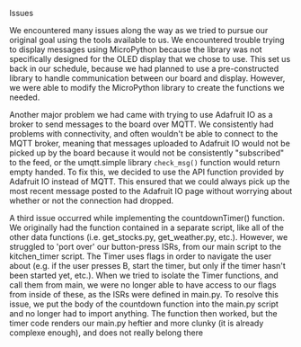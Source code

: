 Issues

We encountered many issues along the way as we tried to pursue our original goal using the tools available to us.  We encountered trouble trying to display messages using MicroPython because the library was not specifically designed for the OLED display that we chose to use.  This set us back in our schedule, because we had planned to use a pre-constructed library to handle communication between our board and display.  However, we were able to modify the MicroPython library to create the functions we needed.

Another major problem we had came with trying to use Adafruit IO as a broker to send messages to the board over MQTT.  We consistently had problems with connectivity, and often wouldn't be able to connect to the MQTT broker, meaning that messages uploaded to Adafruit IO would not be picked up by the board because it would not be consistently "subscribed" to the feed, or the umqtt.simple library `check_msg()` function would return empty handed.  To fix this, we decided to use the API function provided by Adafruit IO instead of MQTT.  This ensured that we could always pick up the most recent message posted to the Adafruit IO page without worrying about whether or not the connection had dropped.

A third issue occurred while implementing the countdownTimer() function.  We originally had the function contained in a separate script, like all of the other data functions (i.e.  get_stocks.py, get_weather.py, etc.).  However, we struggled to 'port over' our button-press ISRs, from our main script to the kitchen_timer script.  The Timer uses flags in order to navigate the user about (e.g. if the user presses B, start the timer, but only if the timer hasn't been started yet, etc.).  When we tried to isolate the Timer functions, and call them from main, we were no longer able to have access to our flags from inside of these, as the ISRs were defined in main.py. To resolve this issue, we put the body of the countdown function into the main.py script and no longer had to import anything.  The function then worked, but the timer code renders our main.py heftier and more clunky (it is already complexe enough), and does not really belong there 
